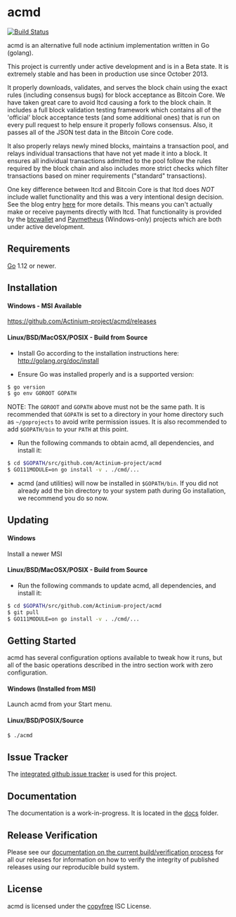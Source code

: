 # acmd

[![Build Status](https://travis-ci.org/Actinium-project/acmd.png?branch=master)](https://travis-ci.org/Actinium-project/acmd)

acmd is an alternative full node actinium implementation written in Go (golang).

This project is currently under active development and is in a Beta state. It
is extremely stable and has been in production use since October 2013.

It properly downloads, validates, and serves the block chain using the exact
rules (including consensus bugs) for block acceptance as Bitcoin Core. We have
taken great care to avoid ltcd causing a fork to the block chain. It includes a
full block validation testing framework which contains all of the 'official'
block acceptance tests (and some additional ones) that is run on every pull
request to help ensure it properly follows consensus. Also, it passes all of
the JSON test data in the Bitcoin Core code.

It also properly relays newly mined blocks, maintains a transaction pool, and
relays individual transactions that have not yet made it into a block. It
ensures all individual transactions admitted to the pool follow the rules
required by the block chain and also includes more strict checks which filter
transactions based on miner requirements ("standard" transactions).

One key difference between ltcd and Bitcoin Core is that ltcd does _NOT_ include
wallet functionality and this was a very intentional design decision. See the
blog entry [here](https://blog.conformal.com/ltcd-not-your-moms-bitcoin-daemon)
for more details. This means you can't actually make or receive payments
directly with ltcd. That functionality is provided by the
[btcwallet](https://github.com/btcsuite/btcwallet) and
[Paymetheus](https://github.com/btcsuite/Paymetheus) (Windows-only) projects
which are both under active development.

## Requirements

[Go](http://golang.org) 1.12 or newer.

## Installation

#### Windows - MSI Available

https://github.com/Actinium-project/acmd/releases

#### Linux/BSD/MacOSX/POSIX - Build from Source

- Install Go according to the installation instructions here:
  http://golang.org/doc/install

- Ensure Go was installed properly and is a supported version:

```bash
$ go version
$ go env GOROOT GOPATH
```

NOTE: The `GOROOT` and `GOPATH` above must not be the same path. It is
recommended that `GOPATH` is set to a directory in your home directory such as
`~/goprojects` to avoid write permission issues. It is also recommended to add
`$GOPATH/bin` to your `PATH` at this point.

- Run the following commands to obtain acmd, all dependencies, and install it:

```bash
$ cd $GOPATH/src/github.com/Actinium-project/acmd
$ GO111MODULE=on go install -v . ./cmd/...
```

- acmd (and utilities) will now be installed in `$GOPATH/bin`. If you did
  not already add the bin directory to your system path during Go installation,
  we recommend you do so now.

## Updating

#### Windows

Install a newer MSI

#### Linux/BSD/MacOSX/POSIX - Build from Source

- Run the following commands to update acmd, all dependencies, and install it:

```bash
$ cd $GOPATH/src/github.com/Actinium-project/acmd
$ git pull
$ GO111MODULE=on go install -v . ./cmd/...
```

## Getting Started

acmd has several configuration options available to tweak how it runs, but all
of the basic operations described in the intro section work with zero
configuration.

#### Windows (Installed from MSI)

Launch acmd from your Start menu.

#### Linux/BSD/POSIX/Source

```bash
$ ./acmd
```

## Issue Tracker

The [integrated github issue tracker](https://github.com/Actinium-project/acmd/issues)
is used for this project.

## Documentation

The documentation is a work-in-progress. It is located in the [docs](https://github.com/Actinium-project/acmd/tree/master/docs) folder.

## Release Verification

Please see our [documentation on the current build/verification
process](https://github.com/Actinium-project/acmd/tree/master/release) for all our
releases for information on how to verify the integrity of published releases
using our reproducible build system.

## License

acmd is licensed under the [copyfree](http://copyfree.org) ISC License.

